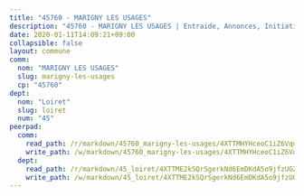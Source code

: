 ```yaml
---
title: "45760 - MARIGNY LES USAGES"
description: "45760 - MARIGNY LES USAGES | Entraide, Annonces, Initiatives"
date: 2020-01-11T14:09:21+09:00
collapsible: false
layout: commune
comm:
  nom: "MARIGNY LES USAGES"
  slug: marigny-les-usages
  cp: "45760"
dept:
  nom: "Loiret"
  slug: loiret
  num: "45"
peerpad:
  comm:
    read_path: /r/markdown/45760_marigny-les-usages/4XTTMHYHceoC1iZ6Vqd1ijc6dmKmfRWnyaiHQGQXgadomtqFH
    write_path: /w/markdown/45760_marigny-les-usages/4XTTMHYHceoC1iZ6Vqd1ijc6dmKmfRWnyaiHQGQXgadomtqFH-K3TgUxdkkJTQ4GmBc8FNHehxr6Ni8k8Z49Bf8Prr7H7D9wjfFqjznZBT1kk2gMrDKZ1tGdgzm9UBfxwzcZ7i3F7FFpMQUuyth1iPgMf4z3gDFNq1zSRkjaoM3APjW8k9V2ufS4GT
  dept:
    read_path: /r/markdown/45_loiret/4XTTME2kSQrSgerkNd6EmDKdA5o9jfzUG2SAG8C2qVYb3YXN4
    write_path: /w/markdown/45_loiret/4XTTME2kSQrSgerkNd6EmDKdA5o9jfzUG2SAG8C2qVYb3YXN4-K3TgULpEDoP6p5UphGUnEGQQDb2AQTj81Z2trE1ZVsdtBZSXUbkVLE9oEias3DdMz5vmgxRH8ErfnuyVj2VYfJxxhBMoq5ZxQCDrb2jTVFkww5uEThgDKwT8pF9LfJGTpqNraKjJ
---
```


